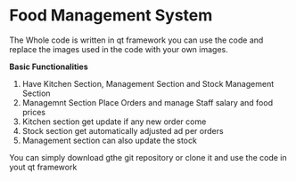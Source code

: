 # Food Management System  
The Whole code is written in qt framework you can use the code and replace the images used in the code with your own images.

**Basic Functionalities**  
1) Have Kitchen Section, Management Section and Stock Management Section  
2) Managemnt Section Place Orders and manage Staff salary and food prices  
3) Kitchen section get update if any new order come  
4) Stock section get automatically adjusted ad per orders  
5) Management section can also update the stock  

You can simply download gthe git repository or clone it and use the code in yout qt framework


